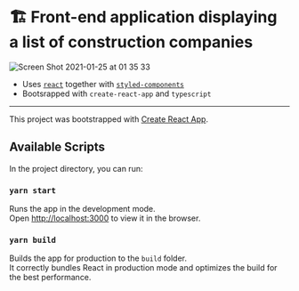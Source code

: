 # 🏗 Front-end application displaying a list of construction companies

![Screen Shot 2021-01-25 at 01 35 33](https://user-images.githubusercontent.com/3536796/105645941-2ba45b00-5e9d-11eb-9378-9e21815354b5.png)

- Uses [`react`](https://reactjs.org/) together with [`styled-components`](https://styled-components.com/)
- Bootsrapped with `create-react-app` and `typescript`

---

This project was bootstrapped with [Create React App](https://github.com/facebook/create-react-app).

## Available Scripts

In the project directory, you can run:

### `yarn start`

Runs the app in the development mode.\
Open [http://localhost:3000](http://localhost:3000) to view it in the browser.

### `yarn build`

Builds the app for production to the `build` folder.\
It correctly bundles React in production mode and optimizes the build for the best performance.
